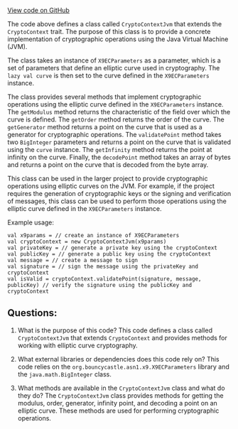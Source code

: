 [View code on GitHub](sigmastate-interpreterhttps://github.com/ScorexFoundation/sigmastate-interpreter/interpreter/jvm/src/main/scala/sigmastate/crypto/CryptoContextJvm.scala)

The code above defines a class called `CryptoContextJvm` that extends the `CryptoContext` trait. The purpose of this class is to provide a concrete implementation of cryptographic operations using the Java Virtual Machine (JVM). 

The class takes an instance of `X9ECParameters` as a parameter, which is a set of parameters that define an elliptic curve used in cryptography. The `lazy val curve` is then set to the curve defined in the `X9ECParameters` instance. 

The class provides several methods that implement cryptographic operations using the elliptic curve defined in the `X9ECParameters` instance. The `getModulus` method returns the characteristic of the field over which the curve is defined. The `getOrder` method returns the order of the curve. The `getGenerator` method returns a point on the curve that is used as a generator for cryptographic operations. The `validatePoint` method takes two `BigInteger` parameters and returns a point on the curve that is validated using the `curve` instance. The `getInfinity` method returns the point at infinity on the curve. Finally, the `decodePoint` method takes an array of bytes and returns a point on the curve that is decoded from the byte array. 

This class can be used in the larger project to provide cryptographic operations using elliptic curves on the JVM. For example, if the project requires the generation of cryptographic keys or the signing and verification of messages, this class can be used to perform those operations using the elliptic curve defined in the `X9ECParameters` instance. 

Example usage:

```
val x9params = // create an instance of X9ECParameters
val cryptoContext = new CryptoContextJvm(x9params)
val privateKey = // generate a private key using the cryptoContext
val publicKey = // generate a public key using the cryptoContext
val message = // create a message to sign
val signature = // sign the message using the privateKey and cryptoContext
val isValid = cryptoContext.validatePoint(signature, message, publicKey) // verify the signature using the publicKey and cryptoContext
```
## Questions: 
 1. What is the purpose of this code?
   This code defines a class called `CryptoContextJvm` that extends `CryptoContext` and provides methods for working with elliptic curve cryptography.

2. What external libraries or dependencies does this code rely on?
   This code relies on the `org.bouncycastle.asn1.x9.X9ECParameters` library and the `java.math.BigInteger` class.

3. What methods are available in the `CryptoContextJvm` class and what do they do?
   The `CryptoContextJvm` class provides methods for getting the modulus, order, generator, infinity point, and decoding a point on an elliptic curve. These methods are used for performing cryptographic operations.